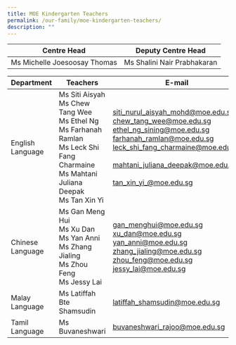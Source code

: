 ```yaml
---
title: MOE Kindergarten Teachers
permalink: /our-family/moe-kindergarten-teachers/
description: ""
---
```

| Centre Head | Deputy Centre Head | 
| -------- | -------- | 
Ms Michelle Joesoosay Thomas| Ms Shalini Nair Prabhakaran|

		
| Department | Teachers | E-mail |
| -------- | -------- | -------- |
| English Language |Ms Siti Aisyah<br>Ms Chew Tang Wee<br>Ms Ethel Ng<br>Ms Farhanah Ramlan<br>Ms Leck Shi Fang Charmaine<br>Ms Mahtani Juliana Deepak<br>Ms Tan Xin Yi  | siti_nurul_aisyah_mohd@moe.edu.sg<br>chew_tang_wee@moe.edu.sg<br>ethel_ng_sining@moe.edu.sg<br>farhanah_ramlan@moe.edu.sg<br>leck_shi_fang_charmaine@moe.edu.sg<br><br>mahtani_juliana_deepak@moe.edu.sg<br><br>tan_xin_yi_@moe.edu.sg
Chinese Language |  Ms Gan Meng Hui<br>Ms Xu Dan<br>Ms Yan Anni<br>Ms Zhang Jialing<br>Ms Zhou Feng<br>Ms Jessy Lai | gan_menghui@moe.edu.sg<br>xu_dan@moe.edu.sg<br>yan_anni@moe.edu.sg<br>zhang_jialing@moe.edu.sg<br>zhou_feng@moe.edu.sg<br>jessy_lai@moe.edu.sg
Malay Language | Ms Latiffah Bte Shamsudin<br> | latiffah_shamsudin@moe.edu.sg 
Tamil Language | Ms Buvaneshwari | buvaneshwari_rajoo@moe.edu.sg